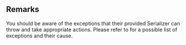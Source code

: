 ## Remarks  
 You should be aware of the exceptions that their provided Serializer can throw and take appropriate             actions. Please refer to  for              a possible list of exceptions and their cause.
